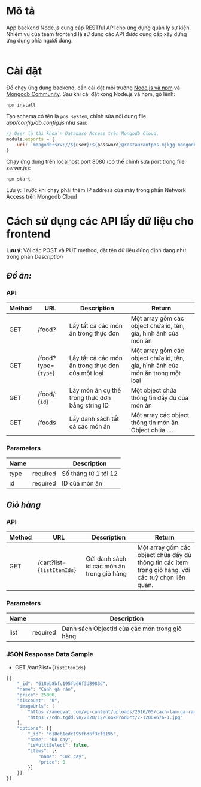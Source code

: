 # **Mô tả**

App backend Node.js cung cấp RESTful API cho ứng dụng quản lý sự kiện. <br>
Nhiệm vụ của team frontend là sử dụng các API được cung cấp xây dựng ứng dụng phía người dùng.
<br>
<br>

# **Cài đặt**

Để chạy ứng dụng backend, cần cài đặt môi trường [Node.js và npm](https://docs.npmjs.com/downloading-and-installing-node-js-and-npm) và [Mongodb Community](https://www.mongodb.com/try/download/community).
Sau khi cài đặt xong Node.js và npm, gõ lệnh:

```console
npm install
```

Tạo schema có tên là `pos_system`, chỉnh sửa nội dung file *app/config/db.config.js* như sau:
```javascript
// User là tài khoản Database Access trên Mongodb Cloud,
module.exports = {
    uri: `mongodb+srv://${user}:${password}@restaurantpos.mjkgg.mongodb.net/RestaurantPOS?retryWrites=true&w=majority`
}
```
Chạy ứng dụng trên [localhost](http://localhost:8080) port 8080 (có thể chỉnh sửa port trong file *server.js*):

```console
npm start
```
Lưu ý: Trước khi chạy phải thêm IP address của máy trong phần Network Access trên Mongodb Cloud
<br>

# **Cách sử dụng các API lấy dữ liệu cho frontend**

**Lưu ý**: Với các POST và PUT method, đặt tên dữ liệu đúng định dạng như trong phần _Description_

## ***Đồ ăn:***

### **API**

Method | URL | Description | Return
-----|--------|-------|----------
GET |/food? | Lấy tất cả các món ăn trong thực đơn | Một array gồm các object chứa id, tên, giá, hình ảnh của món ăn
GET |/food?type={`type`} | Lấy tất cả các món ăn trong thực đơn của một loại | Một array gồm các object chứa id, tên, giá, hình ảnh của món ăn trong một loại
GET |/food/:{`id`} | Lấy món ăn cụ thể trong thực đơn bằng string ID | Một object chứa thông tin đầy đủ của món ăn
GET |/foods | Lấy danh sách tất cả các món ăn | Một array các object thông tin món ăn. Object chứa ....

### **Parameters**

Name | | Description |
------|------|----
type | required | Số tháng từ 1 tới 12 |
id | required | ID của món ăn |

## ***Giỏ hàng***

### **API**

Method | URL | Description | Return
-----|--------|-------|----------
GET |/cart?list={`listItemIds`} | Gửi danh sách id các món ăn trong giỏ hàng | Một array gồm các object chứa đầy đủ thông tin các item trong giỏ hàng, với các tuỳ chọn liên quan.

### **Parameters**

Name | | Description |
------|------|----
list | required | Danh sách ObjectId của các món trong giỏ hàng |

### **JSON Response Data Sample**
- GET /cart?list={`listItemIds`}
```javascript
[{
    "_id": "618eb8bfc195fbd6f3d8983d",
    "name": "Cánh gà rán",
    "price": 25000,
    "discount": "0",
    "imageUrls": [
        "https://ameovat.com/wp-content/uploads/2016/05/cach-lam-ga-ran.jpg",
        "https://cdn.tgdd.vn/2020/12/CookProduct/2-1200x676-1.jpg"
    ],
    "options": [{
        "_id": "618eb1edc195fbd6f3cf8195",
        "name": "Độ cay",
        "isMultiSelect": false,
        "items": [{
            "name": "Cực cay",
            "price": 0
        }]
    }]
}]
```
